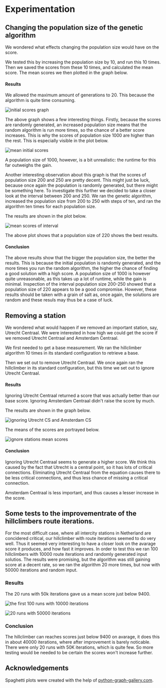 # Experimentation


## Changing the population size of the genetic algorithm

We wondered what effects changing the population size would have on the score. 

We tested this by increasing the population size by 10, and run this 10 times. Then we saved the scores from these 10 times, and calculated the mean score. The mean scores we then plotted in the graph below. 


#### Results
 
We allowed the maximum amount of generations to 20. This because the algorithm is quite time consuming. 

![initial scores graph](graphs/initial_scores_genetic.png)

The above graph shows a few interesting things. Firstly, because the scores are randomly generated, an increased population size means that the random algorithm is run more times, so the chance of a better score increases. This is why the scores of population size 1000 are higher than the rest. This is especially visible in the plot below. 

![mean initial scores](graphs/mean_scores_all.png)

A population size of 1000, however, is a bit unrealistic: the runtime for this far outweighs the gain. 

Another interesting observation about this graph is that the scores of population size 200 and 250 are pretty decent. This might just be luck, because once again the population is randomly generated, but there might be something here. To investigate this further we decided to take a closer look at the interval between 200 and 250. We ran the genetic algorithm, increased the population size from 200 to 250 with steps of ten, and ran the algorithm ten times for each population size.  

The results are shown in the plot below. 

![mean scores of interval](graphs/mean_scores_interval.png)

The above plot shows that a population size of 220 shows the best results.

#### Conclusion

The above results show that the bigger the population size, the better the results. This is because the initial population is randomly generated, and the more times you run the random algorithm, the higher the chance of finding a good solution with a high score. 
A population size of 1000 is however quite unreasonable, as this takes up a lot of runtime, while the gain is minimal. Inspection of the interval population size 200-250 showed that a population size of 220 appears to be a good compromise. However, these results should be taken with a grain of salt as, once again, the solutions are random and these resuls may thus be a case of luck. 

## Removing a station

We wondered what would happen if we removed an important station, say, Utrecht Centraal. We were interested in how high we could get the score if we removed Utrecht Centraal and Amsterdam Centraal.

We first needed to get a base measurement. We ran the hillclimber algorithm 10 times in its  standard configuration to retrieve a base. 

Then we set out to remove Utrecht Centraal. We once again ran the hillclimber in its standard configuration, but this time we set out to ignore Utrecht Centraal. 

#### Results 

Ignoring Utrecht Centraal returned a score that was actually better than our base score. 
Ignoring Amsterdam Centraal didn't raise the score by much. 

The results are shown in the graph below. 

![ignoring Utrecht CS and Amsterdam CS](graphs/ignore_stations_scores.png)

The means of the scores are portrayed below. 

![ignore stations mean scores](graphs/ignore_means.png)

#### Conclusion

Ignoring Utrecht Centraal seems to generate a higher score. We think this caused by the fact that Utrecht is a central point, so it has lots of critical connections. Eliminating Utrecht Centraal from the equation causes there to be less critical connections, and thus less chance of missing a critical connection. 

Amsterdam Centraal is less important, and thus causes a lesser increase in the score. 

## Some tests to the improvementrate of the hillclimbers route iterations.

For the most difficult case, where all intercity stations in Netherland are concidered critical, our hillclimber with route iterations seemed to do very well. Thus it seemed very interesting to have a closer look on the avarage score it produces, and how fast it improves. In order to test this we ran 100 hillclimbers with 10000 route iterations and randomly generated input solutios. The results were promising, but the algorithm was still gaining score at a decent rate, so we ran the algorithm 20 more times, but now with 50000 iterations and random input.

### Results

The 20 runs with 50k iterations gave us a mean score just below 9400.

![the first 100 runs with 10000 iterations](graphs/100_hillclimber_random_input_10k_iterations.png)

![20 runs with 50000 iterations](graphs/20_hillclimbers_random_input_50k_iterations.png)

### Conclusion

The hillclimber can reaches scores just below 9400 on avarage, it does this in about 40000 iterations, where after improvement is barely noticable. There were only 20 runs with 50K iterations, which is quite few. So more testing would be needed to be certain the scores won't increase further.


## Acknowledgements

Spaghetti plots were created with the help of [python-graph-gallery.com](https://python-graph-gallery.com/124-spaghetti-plot/).

